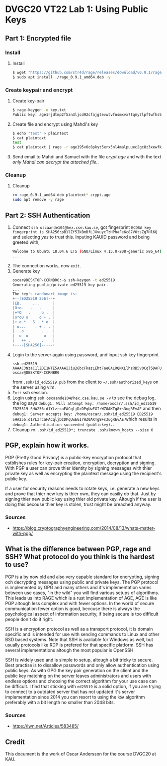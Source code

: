 # DVGC20 VT22 Lab 1: Using Public Keys
## Part 1: Encrypted file
### Install
1. Install
    ```bash
    $ wget "https://github.com/str4d/rage/releases/download/v0.9.1/rage_0.9.1_amd64.deb"
    $ sudo apt install ./rage_0.9.1_amd64.deb -y
    ```
### Create keypair and encrypt
1. Create key-pair
    ```bash
    $ rage-keygen -o key.txt
    Public key: age1rjdtmp2f5zn3ljcd92cfajgtevwtvfnsmxvx7tqmy7lpftwfhs5qwz66rh
    ```
2. Create file and encrypt using Mahdi's key
    ```bash
    $ echo "test" > plaintext
    $ cat plaintext
    test
    $ cat plaintext | rage -r age195v6c8pkyt5erx5nl4malpuuec2gc8z3xewfkylvnan34g6q6u9sdzmckn > crypt.age
    ```
2. Send email to Mahdi and Samuel with the file *crypt.age* and with the text *only Mahdi can decrypt the attached file.*.

### Cleanup
1. Cleanup
   ```bash
   rm rage_0.9.1_amd64.deb plaintext* crypt.age
   sudo apt remove -y rage
   ```

## Part 2: SSH Authentication
1. Connect `ssh oscaande104@hex.cse.kau.se`, got fingerprint `ECDSA key fingerprint is SHA256:pB1lZf5IkBmBfLJXvuycTzHPhaFe6c87VOtsZg7Hl6Q` and selecting *yes* to trust this. Inputing KAUID password and being greeted with;
    ```bash
    Welcome to Ubuntu 18.04.6 LTS (GNU/Linux 4.15.0-208-generic x86_64)
    ...
    ```
2. The connection works, now `exit`.
3. Generate key
    ```bash
    oscar@DESKTOP-CCRNBR0:~$ ssh-keygen -t ed25519
    Generating public/private ed25519 key pair.
    ...
    The key's randomart image is:
    +--[ED25519 256]--+
    |EB.     ...      |
    |O+o.   .   .     |
    |+*O   .     o .  |
    |o*oO o     o + . |
    |+.o.*   S . * o  |
    | o...    . + . . |
    |  .o        . .  |
    |  o  o       o   |
    |   ++ .     .    |
    +----[SHA256]-----+
    ```
4. Login to the server again using password, and input ssh key fingerprint 
    ```
    ssh-ed25519 AAAAC3NzaC1lZDI1NTE5AAAAIJiu26bcFkazLEhtFaeGALRQNXLlhzRB5v0Cql5DAFU2 oscar@DESKTOP-CCRNBR0
    ```
    from `.ssh/id_ed25519.pub` from the client to `∼/.ssh/authorized_keys` on the server using vim.
5. `Exit` ssh session.
6. Login using `ssh oscaande104@hex.cse.kau.se -v` to see the debug log, the log says `debug1: Will attempt key: /home/oscar/.ssh/id_ed25519 ED25519 SHA256:d1YLzrcaFACqljDzDPqUwEGIrWZ0AKTg8+s3ugREvAE` and then `debug1: Server accepts key: /home/oscar/.ssh/id_ed25519 ED25519 SHA256:d1YLzrcaFACqljDzDPqUwEGIrWZ0AKTg8+s3ugREvAE` which results in `debug1: Authentication succeeded (publickey).`.
7. Cleanup `rm .ssh/id_ed25519*; truncate .ssh/known_hosts --size 0`

## PGP, explain how it works.
PGP (Pretty Good Privacy) is a public-key encryption protocol that estblishes rules for key-pair creation, encryption, decryption and signing. With PGP a user can prove thier identity by signing messages with thier private key as well as encrypting the plaintext message using the recipient's public key.

If a user for security reasons needs to rotate keys, i.e. generate a new keys and prove that thier new key is thier own, they can easiliy do that. Just by signing thier new public key using thier old private key. Altough if the user is doing this becouse thier key is stolen, trust might be breached anyway.

### Sources
* https://blog.cryptographyengineering.com/2014/08/13/whats-matter-with-pgp/

## What is the difference between PGP, rage and SSH? What protocol do you think is the hardest to use?
PGP is a by now old and also very capable standard for encrypting, signing och decrypting messages using public and private keys. The PGP protocol is implemented by GPG and many others and it's implementation varies between use cases, "in the wild" you will find various setups of algorithms. This leads us into RAGE which is a rust implementation of AGE, AGE is like PGP altough less complex and with fewer options. In the world of secure communication fewer option is good, becouse there is always the psychological aspect of information security, if being secure is too difficult people don't do it right.

SSH is a encryption protocol as well as a transport protocol, it is domain specific and is intended for use with sending commands to Linux and other BSD based systems. Note that SSH is avaliable for Windows as well, but usually protocols like RDP is prefered for that specific platform. SSH has several implementations altough the most popular is OpenSSH.

SSH is widely used and is simple to setup, altough a bit tricky to secure. Best practise is to dissallow passwords and only allow authentication using public keys. As with GPG the key pair generation on the client and the public key matching on the server leaves administrators and users with endless options and choosing the correct algorithm for your use case can be difficult. I find that sticking with `ed25519` is a solid option, if you are trying to connect to a outdated server that has not updated it's server implementation since 2014 you can resort to using the `RSA` algorithm preferably with a bit length no smaller than 2048 bits.

### Sources
* https://lwn.net/Articles/583485/


## Credit
This document is the work of Oscar Andersson for the course DVGC20 at KAU.